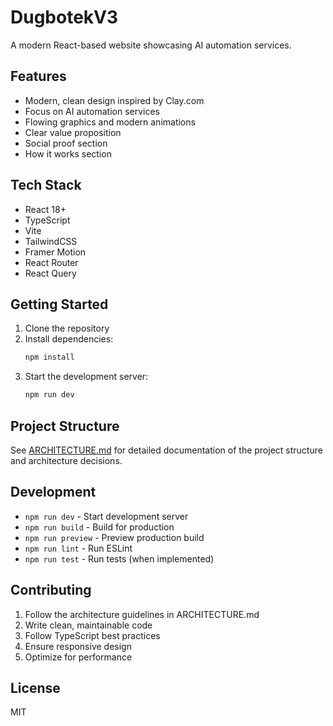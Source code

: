 # DugbotekV3

A modern React-based website showcasing AI automation services.

## Features

- Modern, clean design inspired by Clay.com
- Focus on AI automation services
- Flowing graphics and modern animations
- Clear value proposition
- Social proof section
- How it works section

## Tech Stack

- React 18+
- TypeScript
- Vite
- TailwindCSS
- Framer Motion
- React Router
- React Query

## Getting Started

1. Clone the repository
2. Install dependencies:
   ```bash
   npm install
   ```
3. Start the development server:
   ```bash
   npm run dev
   ```

## Project Structure

See [ARCHITECTURE.md](./ARCHITECTURE.md) for detailed documentation of the project structure and architecture decisions.

## Development

- `npm run dev` - Start development server
- `npm run build` - Build for production
- `npm run preview` - Preview production build
- `npm run lint` - Run ESLint
- `npm run test` - Run tests (when implemented)

## Contributing

1. Follow the architecture guidelines in ARCHITECTURE.md
2. Write clean, maintainable code
3. Follow TypeScript best practices
4. Ensure responsive design
5. Optimize for performance

## License

MIT 